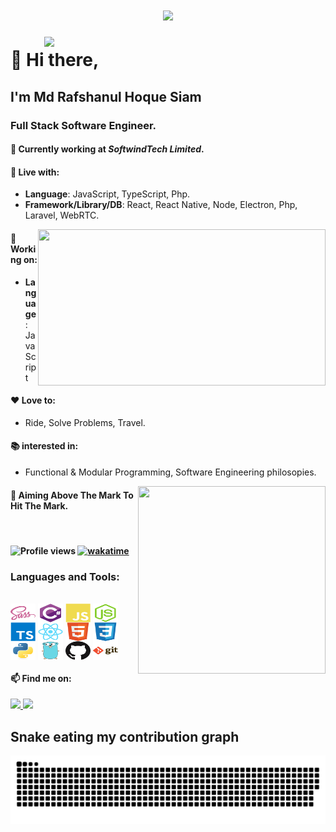 
<h1 align="center">
  <a href="https://git.io/typing-svg">
    <img src="https://readme-typing-svg.herokuapp.com/?lines=Hello,+There!+👋;This+is+Siam....;Nice+to+meet+you!&center=true&size=30">
  </a>
</h1>

<img align="right" width="450" src="https://github-readme-stats.vercel.app/api?username=siam88&show_icons=true&count_private=true&title_color=ffffff&icon_color=bb2acf&text_color=daf7dc&bg_color=151515"/>




# 👋  Hi there,
## I'm Md Rafshanul Hoque Siam <br/>
### Full Stack Software Engineer.




#### 💼  Currently working at ***SoftwindTech Limited***.

#### 🛌  Live with:
* __Language__: JavaScript, TypeScript, Php.
* __Framework/Library/DB__: React, React Native, Node, Electron, Php, Laravel, WebRTC.


<img align="right" width="460" height="250"  src="https://activity-graph.herokuapp.com/graph?username=siam88&bg_color=151515"/>


#### 🏹  Working on:
* __Language__: JavaScript




#### ❤️  Love to:
* Ride, Solve Problems, Travel.


#### 📚 interested in:
* Functional & Modular Programming, Software Engineering philosopies.

<img align="right" width="300" height="300" src="https://github-readme-stats.vercel.app/api/top-langs/?username=siam88&layout=compact&langs_count=16&theme=dark"/>

#### 🎯  Aiming Above The Mark To Hit The Mark.
<br />


####  ![Profile views](https://gpvc.arturio.dev/siam88)  [![wakatime](https://wakatime.com/badge/user/72457dcd-bd63-4650-9ac6-108471ddbe41.svg)](https://wakatime.com/@72457dcd-bd63-4650-9ac6-108471ddbe41)

### Languages and Tools:
<div style="display: inline_block"><br>

<img align="center" alt="Sass" height="30" width="40" src="https://raw.githubusercontent.com/github/explore/80688e429a7d4ef2fca1e82350fe8e3517d3494d/topics/sass/sass.png" />
  <img align="center" alt="PH-Csharp" height="30" width="40" src="https://raw.githubusercontent.com/devicons/devicon/master/icons/csharp/csharp-original.svg">
  <img align="center" alt="PH-Js" height="30" width="40" src="https://raw.githubusercontent.com/devicons/devicon/master/icons/javascript/javascript-plain.svg">
  <img align="center" alt="PH-Go" height="30" width="40" src="https://raw.githubusercontent.com/devicons/devicon/master/icons/nodejs/nodejs-original.svg">
  <img align="center" alt="PH-Ts" height="30" width="40" src="https://raw.githubusercontent.com/devicons/devicon/master/icons/typescript/typescript-plain.svg">
  <img align="center" alt="PH-React" height="30" width="40" src="https://raw.githubusercontent.com/devicons/devicon/master/icons/react/react-original.svg">
  <img align="center" alt="PH-HTML" height="30" width="40" src="https://raw.githubusercontent.com/devicons/devicon/master/icons/html5/html5-original.svg">
  <img align="center" alt="PH-CSS" height="30" width="40" src="https://raw.githubusercontent.com/devicons/devicon/master/icons/css3/css3-original.svg">
  <img align="center" alt="PH-Python" height="30" width="40" src="https://raw.githubusercontent.com/devicons/devicon/master/icons/python/python-original.svg">
  <img align="center" alt="PH-Go" height="30" width="40" src="https://raw.githubusercontent.com/devicons/devicon/master/icons/go/go-original.svg">
<span color="red"><img  align="center" alt="GitHub" height="30" width="40"  src="https://raw.githubusercontent.com/github/explore/78df643247d429f6cc873026c0622819ad797942/topics/github/github.png" /></span>
 <img align="center" alt="git" height="30" width="40" src="https://raw.githubusercontent.com/github/explore/80688e429a7d4ef2fca1e82350fe8e3517d3494d/topics/git/git.png" />
</div>





#### 📫  Find me on:
  <a href = "mailto: rafshanulsiam811@gmail.com">
   <img src="https://img.shields.io/badge/-Hotmail-%23333?style=for-the-badge&logo=gmail&logoColor=white" target="_blank">
 </a>
  <a href="https://linktr.ee/RafshanulHqSiam" target="_blank">
   <img src="https://img.shields.io/badge/-Available on-%230077B5?style=for-the-badge&logo=Available&logoColor=white" target="_blank">
 </a>
 
 
  





<!-- <img align="left" width="500" height="300" src="https://github-readme-streak-stats.herokuapp.com/?user=siam88" /> -->
<div> 
  <!-- 
-->
  
 ## Snake eating my contribution graph 
  
 ![Snake animation](https://github.com/siam88/siam88/blob/output/github-contribution-grid-snake.svg)
</div>
 






[website]: https://mrhoque.netlify.app/
[twitter]: https://twitter.com/SiamHoque
[youtube]: https://www.youtube.com/channel/UCC7l_9XC-OfNnBP4W0EjnMA/featured
[instagram]: https://www.instagram.com/mr.hq___/
[linkedin]: https://www.linkedin.com/in/rafshanul-hoque-siam-22615b14b/
[facebook]: https://www.facebook.com/rafshanulhoquesiam/
